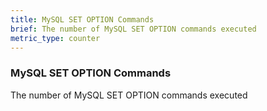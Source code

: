 ```yaml
---
title: MySQL SET OPTION Commands
brief: The number of MySQL SET OPTION commands executed
metric_type: counter
---
```

### MySQL SET OPTION Commands

The number of MySQL SET OPTION commands executed
